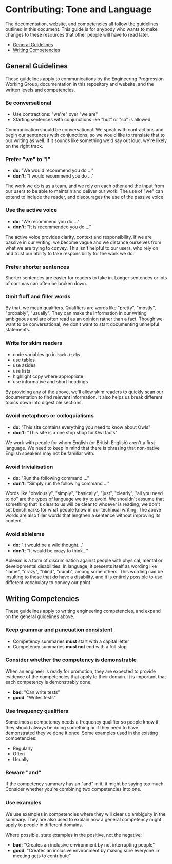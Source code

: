 
# Contributing: Tone and Language

The documentation, website, and competencies all follow the guidelines outlined in this document. This guide is for anybody who wants to make changes to these resources that other people will have to read later.

  - [General Guidelines](#general-guidelines)
  - [Writing Competencies](#writing-competencies)


## General Guidelines

These guidelines apply to communications by the Engineering Progression Working Group, documentation in this repository and website, and the written levels and competencies.

### Be conversational

  - Use contractions: "we're" over "we are"
  - Starting sentences with conjunctions like "but" or "so" is allowed

Communication should be conversational. We speak with contractions and begin our sentences with conjunctions, so we would like to translate that to our writing as well. If it sounds like something we'd say out loud, we're likely on the right track.

### Prefer "we" to "I"

  - **do**: "We would recommend you do ..."
  - **don't**: "I would recommend you do ..."

The work we do is as a team, and we rely on each other and the input from our users to be able to maintain and deliver our work. The use of "we" can extend to include the reader, and discourages the use of the passive voice.

### Use the active voice

  - **do**: "We recommend you do ..."
  - **don't**: "It is recommended you do ..."

The active voice provides clarity, context and responsibility. If we are passive in our writing, we become vague and we distance ourselves from what we are trying to convey. This isn't helpful to our users, who rely on and trust our ability to take responsibility for the work we do.

### Prefer shorter sentences

Shorter sentences are easier for readers to take in. Longer sentences or lots of commas can often be broken down.

### Omit fluff and filler words

By that, we mean qualifiers. Qualifiers are words like "pretty", "mostly", "probably", "usually". They can make the information in our writing ambiguous and are often read as an opinion rather than a fact. Though we want to be conversational, we don't want to start documenting unhelpful statements.

### Write for skim readers

  - code variables go in `back-ticks`
  - use tables
  - use asides
  - use lists
  - highlight copy where appropriate
  - use informative and short headings

By providing any of the above, we'll allow skim readers to quickly scan our documentation to find relevant information. It also helps us break different topics down into digestible sections.

### Avoid metaphors or colloquialisms

  - **do**: "This site contains everything you need to know about Owls"
  - **don't**: "This site is a one stop shop for Owl facts"

We work with people for whom English (or British English) aren't a first language. We need to keep in mind that there is phrasing that non-native English speakers may not be familiar with.

### Avoid trivialisation

  - **do**: "Run the following command ..."
  - **don't**: "Simply run the following command ..."

Words like "obviously", "simply", "basically", "just", "clearly", "all you need to do" are the types of language we try to avoid. We shouldn't assume that something that is clear to us will be clear to whoever is reading; we don't set benchmarks for what people know in our technical writing. The above words are also filler words that lengthen a sentence without improving its content.

### Avoid ableisms

  - **do**: "It would be a wild thought..."
  - **don't**: "It would be crazy to think..."

Ableism is a form of discrimination against people with physical, mental or developmental disabilities.
In language, it presents itself as wording like "lame", "crazy", "blind", "dumb", among some others. This wording can be insulting to those that do have a disability, and it is entirely possible to use different vocabulary to convey our point.


## Writing Competencies

These guidelines apply to writing engineering competencies, and expand on the general guidelines above.

### Keep grammar and puncuation consistent

  - Competency summaries **must** start with a capital letter
  - Competency summaries **must not** end with a full stop

### Consider whether the competency is demonstrable

When an engineer is ready for promotion, they are expected to provide evidence of the competencies that apply to their domain. It is important that each competency is demonstrably done:

  - **bad**: "Can write tests"
  - **good**: "Writes tests"

### Use frequency qualifiers

Sometimes a competency needs a frequency qualifier so people know if they should always be doing something or if they need to have demonstrated they’ve done it once. Some examples used in the existing competencies:

  - Regularly
  - Often
  - Usually

### Beware "and"

If the competency summary has an "and" in it, it might be saying too much. Consider whether you're combining two competencies into one.

### Use examples

We use examples in competencies where they will clear up ambiguity in the summary. They are also used to explain how a general competency might apply to people in different domains.

Where possible, state examples in the positive, not the negative:

  - **bad**: "Creates an inclusive environment by not interrupting people"
  - **good**: "Creates an inclusive environment by making sure everyone in meeting gets to contribute"

